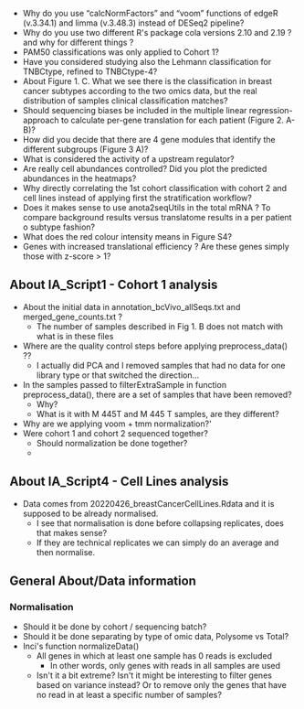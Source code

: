 * Why do you use “calcNormFactors” and “voom” functions of edgeR (v.3.34.1) and limma (v.3.48.3) instead of DESeq2 pipeline?
* Why do you use two different R's package cola versions 2.10 and 2.19 ? and why for different things ?
* PAM50 classifications was only applied to Cohort 1?
* Have you considered studying also the Lehmann classification for TNBCtype, refined to TNBCtype-4? 
* About Figure 1. C. What we see there is the classification in breast cancer subtypes according to the two omics data, but the real distribution of samples clinical classification matches?
* Should sequencing biases be included in the multiple linear regression-approach to calculate per-gene translation for each patient (Figure 2. A-B)? 
* How did you decide that there are 4 gene modules that identify the different subgroups (Figure 3 A)? 
* What is considered the activity of a upstream regulator?
* Are really cell abundances controlled? Did you plot the predicted abundances in the heatmaps?
* Why directly correlating the 1st cohort classification with cohort 2 and cell lines instead of applying first the stratification workflow?  
* Does it makes sense to use anota2seqUtils in the total mRNA ? To compare background results versus translatome results in a per patient o subtype fashion?
* What does the red colour intensity means in Figure S4?
* Genes with increased translational efficiency ? Are these genes simply those with z-score > 1? 

## About IA_Script1 - Cohort 1 analysis

* About the initial data in annotation_bcVivo_allSeqs.txt and merged_gene_counts.txt ?
	* The number of samples described in Fig 1. B does not match with what is in these files
* Where are the quality control steps before applying preprocess_data() ??
	* I actually did PCA and I removed samples that had no data for one library type or that switched the direction…
* In the samples passed to filterExtraSample in function preprocess_data(), there are a set of samples that have been removed?
	* Why?
	* What is it with M 445T and M 445 T samples, are they different?
* Why are we applying voom + tmm normalization?'
* Were cohort 1 and cohort 2 sequenced together?
	* Should normalization be done together?
	* 

## About IA_Script4 - Cell Lines analysis

* Data comes from 20220426_breastCancerCellLines.Rdata and it is supposed to be already normalised.
	* I see that normalisation is done before collapsing replicates, does that makes sense?
	* If they are technical replicates we can simply do an average and then normalise.
## General About/Data information

### Normalisation 
- Should it be done by cohort / sequencing batch?
- Should it be done separating by type of omic data, Polysome vs Total? 
- Inci's function normalizeData() 
	- All genes in which at least one sample has 0 reads is excluded
		- In other words, only genes with reads in all samples are used
	- Isn't it a bit extreme? Isn't it might be interesting to filter genes based on variance instead? Or to remove only the genes that have no read in at least a specific number of samples?

